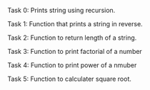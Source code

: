 Task 0: Prints string using recursion.

Task 1: Function that prints a string in reverse.

Task 2: Function to return length of a string.

Task 3: Function to print factorial of a number

Task 4: Function to print power of a nmuber

Task 5: Function to calculater square root.

